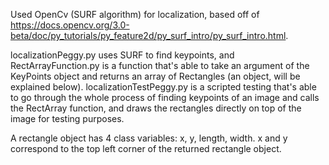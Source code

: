 Used OpenCv (SURF algorithm) for localization, based off of https://docs.opencv.org/3.0-beta/doc/py_tutorials/py_feature2d/py_surf_intro/py_surf_intro.html.

localizationPeggy.py uses SURF to find keypoints, and RectArrayFunction.py is a function that's able to take an argument of the KeyPoints object and returns an array of Rectangles (an object, will be explained below). localizationTestPeggy.py is a scripted testing that's able to go through the whole process of finding keypoints of an image and calls the RectArray function, and draws the rectangles directly on top of the image for testing purposes.

A rectangle object has 4 class variables: x, y, length, width.
x and y correspond to the top left corner of the returned rectangle object.
